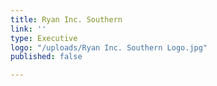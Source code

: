 ```yaml
---
title: Ryan Inc. Southern
link: ''
type: Executive
logo: "/uploads/Ryan Inc. Southern Logo.jpg"
published: false

---
```

